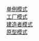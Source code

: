 

&emsp; [单例模式](/docs/java/Design/singleton.md)  
&emsp; [工厂模式](/docs/java/Design/factory.md)  
&emsp; [建造者模式](/docs/java/Design/build.md)  
&emsp; [原型模式](/docs/java/Design/prototype.md)  